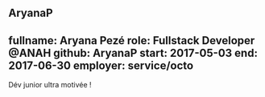 AryanaP
---
fullname: Aryana Pezé
role: Fullstack Developer @ANAH
github: AryanaP
start: 2017-05-03
end: 2017-06-30
employer: service/octo
---

Dév junior ultra motivée !
